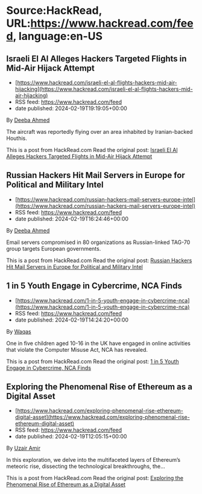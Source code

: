 # Source:HackRead, URL:https://www.hackread.com/feed, language:en-US

## Israeli El Al Alleges Hackers Targeted Flights in Mid-Air Hijack Attempt
 - [https://www.hackread.com/israeli-el-al-flights-hackers-mid-air-hijacking](https://www.hackread.com/israeli-el-al-flights-hackers-mid-air-hijacking)
 - RSS feed: https://www.hackread.com/feed
 - date published: 2024-02-19T19:19:05+00:00

<p>By <a href="https://www.hackread.com/author/deeba/" rel="nofollow">Deeba Ahmed</a></p>
<p>The aircraft was reportedly flying over an area inhabited by Iranian-backed Houthis.</p>
<p>This is a post from HackRead.com Read the original post: <a href="https://www.hackread.com/israeli-el-al-flights-hackers-mid-air-hijacking/" rel="nofollow">Israeli El Al Alleges Hackers Targeted Flights in Mid-Air Hijack Attempt</a></p>

## Russian Hackers Hit Mail Servers in Europe for Political and Military Intel
 - [https://www.hackread.com/russian-hackers-mail-servers-europe-intel](https://www.hackread.com/russian-hackers-mail-servers-europe-intel)
 - RSS feed: https://www.hackread.com/feed
 - date published: 2024-02-19T16:24:46+00:00

<p>By <a href="https://www.hackread.com/author/deeba/" rel="nofollow">Deeba Ahmed</a></p>
<p>Email servers compromised in 80 organizations as Russian-linked TAG-70 group targets European governments.</p>
<p>This is a post from HackRead.com Read the original post: <a href="https://www.hackread.com/russian-hackers-mail-servers-europe-intel/" rel="nofollow">Russian Hackers Hit Mail Servers in Europe for Political and Military Intel</a></p>

## 1 in 5 Youth Engage in Cybercrime, NCA Finds
 - [https://www.hackread.com/1-in-5-youth-engage-in-cybercrime-nca](https://www.hackread.com/1-in-5-youth-engage-in-cybercrime-nca)
 - RSS feed: https://www.hackread.com/feed
 - date published: 2024-02-19T14:24:20+00:00

<p>By <a href="https://www.hackread.com/author/hackread/" rel="nofollow">Waqas</a></p>
<p>One in five children aged 10-16 in the UK have engaged in online activities that violate the Computer Misuse Act, NCA has revealed.</p>
<p>This is a post from HackRead.com Read the original post: <a href="https://www.hackread.com/1-in-5-youth-engage-in-cybercrime-nca/" rel="nofollow">1 in 5 Youth Engage in Cybercrime, NCA Finds</a></p>

## Exploring the Phenomenal Rise of Ethereum as a Digital Asset
 - [https://www.hackread.com/exploring-phenomenal-rise-ethereum-digital-asset](https://www.hackread.com/exploring-phenomenal-rise-ethereum-digital-asset)
 - RSS feed: https://www.hackread.com/feed
 - date published: 2024-02-19T12:05:15+00:00

<p>By <a href="https://www.hackread.com/author/uzair/" rel="nofollow">Uzair Amir</a></p>
<p>In this exploration, we delve into the multifaceted layers of Ethereum&#8217;s meteoric rise, dissecting the technological breakthroughs, the&#8230;</p>
<p>This is a post from HackRead.com Read the original post: <a href="https://www.hackread.com/exploring-phenomenal-rise-ethereum-digital-asset/" rel="nofollow">Exploring the Phenomenal Rise of Ethereum as a Digital Asset</a></p>

